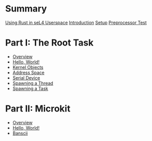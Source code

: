 <!--
    Copyright 2024, Colias Group, LLC

    SPDX-License-Identifier: CC-BY-SA-4.0
-->

# Summary

[Using Rust in seL4 Userspace](README.md)
[Introduction](introduction.md)
[Setup](setup.md)
[Preprocessor Test](preprocessor-test.md)

# Part I: The Root Task

- [Overview](root-task/README.md)
- [Hello, World!](root-task/hello-world.md)
- [Kernel Objects](root-task/kernel-objects.md)
- [Address Space](root-task/address-space.md)
- [Serial Device](root-task/serial-device.md)
- [Spawning a Thread](root-task/spawning-a-thread.md)
- [Spawning a Task](root-task/spawning-a-task.md)

# Part II: Microkit

- [Overview](microkit/README.md)
- [Hello, World!](microkit/hello-world.md)
- [Banscii](microkit/banscii.md)

<!-- - [A Componentized Interactive Application]() -->
